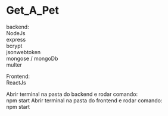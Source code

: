 # Get_A_Pet

backend:<br/>
 NodeJs <br/>
 express <br/>
 bcrypt<br/>
 jsonwebtoken<br/>
 mongose / mongoDb<br/>
 multer<br/>

Frontend:<br/>
 ReactJs<br/>

Abrir terminal na pasta do backend e rodar comando:<br/>
 npm start
Abrir terminal na pasta do frontend e rodar comando:<br/>
 npm start
